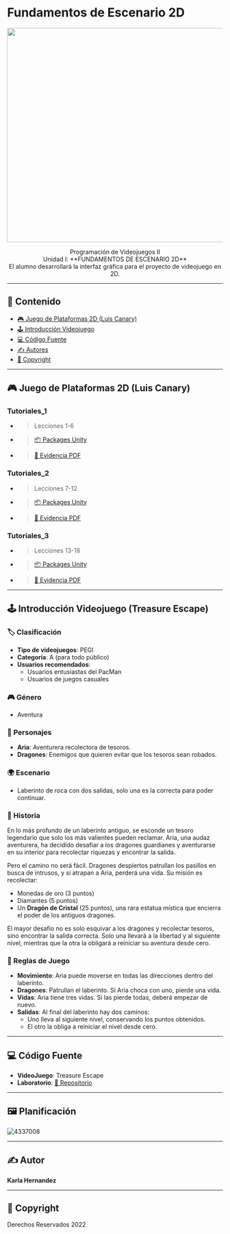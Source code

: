 # Fundamentos de Escenario 2D
<p align="center">
    <img src=" " alt="Logo" width=1400 height=500>
</p>

<p align="center">
    Programación de Videojuegos II
    <br>
    Unidad I: **FUNDAMENTOS DE ESCENARIO 2D**
    <br>
    El alumno desarrollará la interfaz gráfica para el proyecto de videojuego en 2D.
    <br>
</p>

---

## 📑 Contenido
- [🎮 Juego de Plataformas 2D (Luis Canary)](#Tutotiales)
- [🕹️ Introducción Videojuego](#introducción)
- [💻 Código Fuente](#código-fuente)
- [✍️ Autores](#autores)
- [📜 Copyright](#copyright)

---

## 🎮 Juego de Plataformas 2D (Luis Canary)
### Tutoriales_1
- > Lecciones 1-6
- > [📦 Packages Unity](https://drive.google.com/drive/folders/1k06Cp22MZQSk5lEyx7JTrqco6aUr-Mgk?usp=sharing)
- > [📄 Evidencia PDF](https://drive.google.com/drive/folders/1i_XhSCDGK-9TRbX0tqHLyRPEXFPUvHHL?usp=sharing)

### Tutoriales_2
- > Lecciones 7-12
- > [📦 Packages Unity](https://drive.google.com/drive/folders/1vGU-EYlHhAiIwLG4T-fIUkFh4zidiWO_?usp=drive_link)
- > [📄 Evidencia PDF](https://drive.google.com/drive/folders/1ASi_OkmslPRQzmRLARQvUChyzRZFU0hx?usp=sharing)

### Tutoriales_3
- > Lecciones 13-18
- > [📦 Packages Unity](https://drive.google.com/drive/folders/1_Ko23kFziXTmc4YYHmn_fIzyJoAX2A4f?usp=drive_link)
- > [📄 Evidencia PDF](https://drive.google.com/drive/folders/1FEJg4XXS0vIngkHmW8yhad-lU9TWO9Rx?usp=drive_link)

---

## 🕹️ Introducción Videojuego (Treasure Escape)

### 🏷️ Clasificación
- **Tipo de videojuegos**: PEGI
- **Categoría**: A (para todo público)
- **Usuarios recomendados**:
  - Usuarios entusiastas del PacMan
  - Usuarios de juegos casuales

### 🎮 Género
- Aventura

### 👥 Personajes
- **Aria**: Aventurera recolectora de tesoros.
- **Dragones**: Enemigos que quieren evitar que los tesoros sean robados.

### 🌍 Escenario
- Laberinto de roca con dos salidas, solo una es la correcta para poder continuar.

### 📖 Historia
En lo más profundo de un laberinto antiguo, se esconde un tesoro legendario que solo los más valientes pueden reclamar. Aria, una audaz aventurera, ha decidido desafiar a los dragones guardianes y aventurarse en su interior para recolectar riquezas y encontrar la salida.

Pero el camino no será fácil. Dragones despiertos patrullan los pasillos en busca de intrusos, y si atrapan a Aria, perderá una vida. Su misión es recolectar:
- Monedas de oro (3 puntos)
- Diamantes (5 puntos)
- Un **Dragón de Cristal** (25 puntos), una rara estatua mística que encierra el poder de los antiguos dragones.

El mayor desafío no es solo esquivar a los dragones y recolectar tesoros, sino encontrar la salida correcta. Solo una llevará a la libertad y al siguiente nivel, mientras que la otra la obligará a reiniciar su aventura desde cero.

### 📜 Reglas de Juego
- **Movimiento**: Aria puede moverse en todas las direcciones dentro del laberinto.
- **Dragones**: Patrullan el laberinto. Si Aria choca con uno, pierde una vida.
- **Vidas**: Aria tiene tres vidas. Si las pierde todas, deberá empezar de nuevo.
- **Salidas**: Al final del laberinto hay dos caminos:
  - Uno lleva al siguiente nivel, conservando los puntos obtenidos.
  - El otro la obliga a reiniciar el nivel desde cero.

---

## 💻 Código Fuente

* **VideoJuego**: Treasure Escape
* **Laboratorio**: [📂 Repositorio](#)

---

## 🖼️ Planificación
![4337008]( )

---

## ✍️ Autor
**Karla Hernandez**

---

## 📜 Copyright
Derechos Reservados 2022
